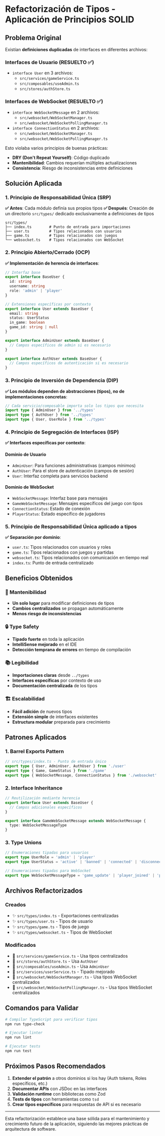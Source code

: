 # Refactorización de Tipos - Aplicación de Principios SOLID

## Problema Original

Existían **definiciones duplicadas** de interfaces en diferentes archivos:

### Interfaces de Usuario (RESUELTO ✅)
- `interface User` en 3 archivos:
  - `src/services/gameService.ts`
  - `src/composables/useAdmin.ts`
  - `src/stores/authStore.ts`

### Interfaces de WebSocket (RESUELTO ✅)
- `interface WebSocketMessage` en 2 archivos:
  - `src/websocket/WebSocketManager.ts`
  - `src/websocket/WebSocketPollingManager.ts`
- `interface ConnectionStatus` en 2 archivos:
  - `src/websocket/WebSocketManager.ts`
  - `src/websocket/WebSocketPollingManager.ts`

Esto violaba varios principios de buenas prácticas:
- **DRY (Don't Repeat Yourself)**: Código duplicado
- **Mantenibilidad**: Cambios requerían múltiples actualizaciones
- **Consistencia**: Riesgo de inconsistencias entre definiciones

## Solución Aplicada

### 1. Principio de Responsabilidad Única (SRP)

**✅ Antes**: Cada módulo definía sus propios tipos
**✅ Después**: Creación de un directorio `src/types/` dedicado exclusivamente a definiciones de tipos

```
src/types/
├── index.ts        # Punto de entrada para importaciones
├── user.ts         # Tipos relacionados con usuarios
├── game.ts         # Tipos relacionados con juegos
└── websocket.ts    # Tipos relacionados con WebSocket
```

### 2. Principio Abierto/Cerrado (OCP)

**✅ Implementación de herencia de interfaces**:

```typescript
// Interfaz base
export interface BaseUser {
  id: string
  username: string
  role: 'admin' | 'player'
}

// Extensiones específicas por contexto
export interface User extends BaseUser {
  email: string
  status: UserStatus
  in_game: boolean
  game_id: string | null
}

export interface AdminUser extends BaseUser {
  // Campos específicos de admin si es necesario
}

export interface AuthUser extends BaseUser {
  // Campos específicos de autenticación si es necesario
}
```

### 3. Principio de Inversión de Dependencia (DIP)

**✅ Los módulos dependen de abstracciones (tipos), no de implementaciones concretas**:

```typescript
// Cada servicio/composable importa solo los tipos que necesita
import type { AdminUser } from '../types'
import type { AuthUser } from '../types'
import type { User, UserRole } from '../types'
```

### 4. Principio de Segregación de Interfaces (ISP)

**✅ Interfaces específicas por contexto**:

#### Dominio de Usuario
- `AdminUser`: Para funciones administrativas (campos mínimos)
- `AuthUser`: Para el store de autenticación (campos de sesión)
- `User`: Interfaz completa para servicios backend

#### Dominio de WebSocket
- `WebSocketMessage`: Interfaz base para mensajes
- `GameWebSocketMessage`: Mensajes específicos del juego con tipos
- `ConnectionStatus`: Estado de conexión
- `PlayerStatus`: Estado específico de jugadores

### 5. Principio de Responsabilidad Única aplicado a tipos

**✅ Separación por dominio**:
- `user.ts`: Tipos relacionados con usuarios y roles
- `game.ts`: Tipos relacionados con juegos y partidas
- `websocket.ts`: Tipos relacionados con comunicación en tiempo real
- `index.ts`: Punto de entrada centralizado

## Beneficios Obtenidos

### 🚀 Mantenibilidad
- **Un solo lugar** para modificar definiciones de tipos
- **Cambios centralizados** se propagan automáticamente
- **Menos riesgo de inconsistencias**

### 🔒 Type Safety
- **Tipado fuerte** en toda la aplicación
- **IntelliSense mejorado** en el IDE
- **Detección temprana de errores** en tiempo de compilación

### 📚 Legibilidad
- **Importaciones claras** desde `../types`
- **Interfaces específicas** por contexto de uso
- **Documentación centralizada** de los tipos

### 🏗️ Escalabilidad
- **Fácil adición** de nuevos tipos
- **Extensión simple** de interfaces existentes
- **Estructura modular** preparada para crecimiento

## Patrones Aplicados

### 1. **Barrel Exports Pattern**
```typescript
// src/types/index.ts - Punto de entrada único
export type { User, AdminUser, AuthUser } from './user'
export type { Game, GameStatus } from './game'
export type { WebSocketMessage, ConnectionStatus } from './websocket'
```

### 2. **Interface Inheritance**
```typescript
// Reutilización mediante herencia
export interface User extends BaseUser {
  // Campos adicionales específicos
}

export interface GameWebSocketMessage extends WebSocketMessage {
  type: WebSocketMessageType
}
```

### 3. **Type Unions**
```typescript
// Enumeraciones tipadas para usuarios
export type UserRole = 'admin' | 'player'
export type UserStatus = 'active' | 'banned' | 'connected' | 'disconnected' | 'in_game'

// Enumeraciones tipadas para WebSocket
export type WebSocketMessageType = 'game_update' | 'player_joined' | 'player_left' | 'heartbeat'
```

## Archivos Refactorizados

### Creados
- ✨ `src/types/index.ts` - Exportaciones centralizadas
- ✨ `src/types/user.ts` - Tipos de usuario
- ✨ `src/types/game.ts` - Tipos de juego
- ✨ `src/types/websocket.ts` - Tipos de WebSocket

### Modificados
- 🔄 `src/services/gameService.ts` - Usa tipos centralizados
- 🔄 `src/stores/authStore.ts` - Usa `AuthUser`
- 🔄 `src/composables/useAdmin.ts` - Usa `AdminUser`
- 🔄 `src/services/userService.ts` - Tipado mejorado
- 🔄 `src/websocket/WebSocketManager.ts` - Usa tipos WebSocket centralizados
- 🔄 `src/websocket/WebSocketPollingManager.ts` - Usa tipos WebSocket centralizados

## Comandos para Validar

```bash
# Compilar TypeScript para verificar tipos
npm run type-check

# Ejecutar linter
npm run lint

# Ejecutar tests
npm run test
```

## Próximos Pasos Recomendados

1. **Extender el patrón** a otros dominios si los hay (Auth tokens, Roles específicos, etc.)
2. **Documentar APIs** con JSDoc en las interfaces
3. **Validación runtime** con bibliotecas como Zod
4. **Tests de tipos** con herramientas como `tsd`
5. **Crear tipos específicos** para respuestas de API si es necesario

---

Esta refactorización establece una base sólida para el mantenimiento y crecimiento futuro de la aplicación, siguiendo las mejores prácticas de arquitectura de software.
